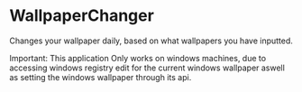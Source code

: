 # WallpaperChanger
Changes your wallpaper daily, based on what wallpapers you have inputted.

Important: This application Only works on windows machines, due to accessing windows registry edit for the current windows wallpaper aswell as setting the windows wallpaper through its api.
